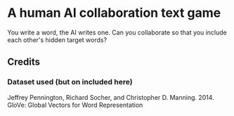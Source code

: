 # A human AI collaboration text game

You write a word, the AI writes one. Can you collaborate so that you include each other's hidden target words?

## Credits

### Dataset used (but on included here)
Jeffrey Pennington, Richard Socher, and Christopher D. Manning. 2014. GloVe: Global Vectors for Word Representation
